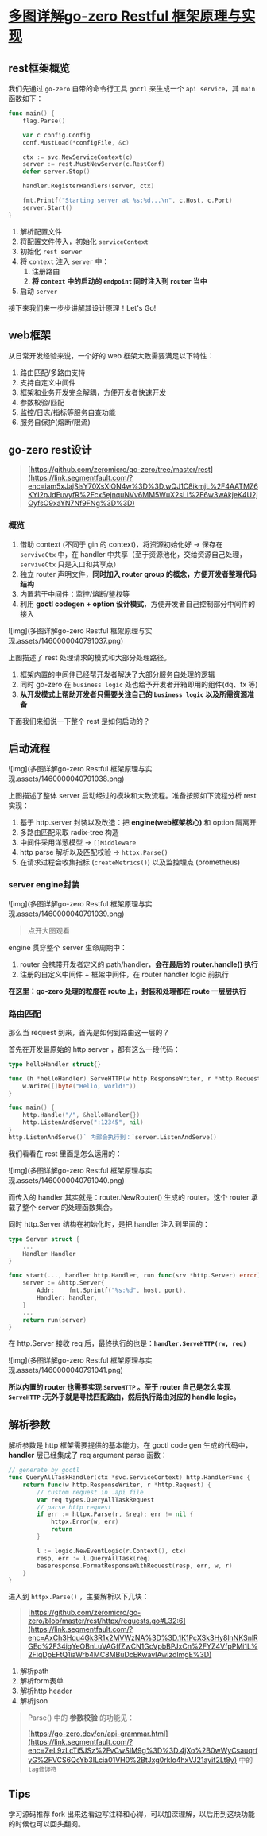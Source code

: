 # [多图详解go-zero Restful 框架原理与实现](https://segmentfault.com/a/1190000040791035)

## rest框架概览

我们先通过 `go-zero` 自带的命令行工具 `goctl` 来生成一个 `api service`，其 `main` 函数如下：

```go
func main() {
    flag.Parse()

    var c config.Config
    conf.MustLoad(*configFile, &c)

    ctx := svc.NewServiceContext(c)
    server := rest.MustNewServer(c.RestConf)
    defer server.Stop()

    handler.RegisterHandlers(server, ctx)

    fmt.Printf("Starting server at %s:%d...\n", c.Host, c.Port)
    server.Start()
}
```

1. 解析配置文件
2. 将配置文件传入，初始化 `serviceContext`
3. 初始化 `rest server`
4. 将 `context` 注入 `server` 中：
   1. 注册路由
   2. **将 `context` 中的启动的 `endpoint` 同时注入到 `router` 当中**
5. 启动 `server`

接下来我们来一步步讲解其设计原理！Let's Go!

## web框架

从日常开发经验来说，一个好的 web 框架大致需要满足以下特性：

1. 路由匹配/多路由支持
2. 支持自定义中间件
3. 框架和业务开发完全解耦，方便开发者快速开发
4. 参数校验/匹配
5. 监控/日志/指标等服务自查功能
6. 服务自保护(熔断/限流)

## go-zero rest设计

> [https://github.com/zeromicro/go-zero/tree/master/rest](https://link.segmentfault.com/?enc=iam5xJajSisY70XsXlQN4w%3D%3D.wQJ1C8ikmjL%2F4AATMZ6KYI2pJdEuvyfR%2Fcx5ejnquNVv6MM5WuX2sLI%2F6w3wAkjeK4U2jOyfsO9xaYN7Nf9FNg%3D%3D)

### 概览

1. 借助 context (不同于 gin 的 context)，将资源初始化好 → 保存在 `serviveCtx` 中，在 handler 中共享（至于资源池化，交给资源自己处理，`serviveCtx` 只是入口和共享点）
2. 独立 router 声明文件，**同时加入 router group 的概念，方便开发者整理代码结构**
3. 内置若干中间件：监控/熔断/鉴权等
4. 利用 **goctl codegen + option 设计模式**，方便开发者自己控制部分中间件的接入

![img](多图详解go-zero Restful 框架原理与实现.assets/1460000040791037.png)

上图描述了 rest 处理请求的模式和大部分处理路径。

1. 框架内置的中间件已经帮开发者解决了大部分服务自处理的逻辑
2. 同时 go-zero 在 `business logic` 处也给予开发者开箱即用的组件(dq、fx 等)
3. **从开发模式上帮助开发者只需要关注自己的 `business logic` 以及所需资源准备**

下面我们来细说一下整个 rest 是如何启动的？

## 启动流程

![img](多图详解go-zero Restful 框架原理与实现.assets/1460000040791038.png)

上图描述了整体 server 启动经过的模块和大致流程。准备按照如下流程分析 rest 实现：

1. 基于 http.server 封装以及改造：把 **engine(web框架核心)** 和 option 隔离开
2. 多路由匹配采取 radix-tree 构造
3. 中间件采用洋葱模型 → `[]Middleware`
4. http parse 解析以及匹配校验 → `httpx.Parse()`
5. 在请求过程会收集指标 (`createMetrics()`) 以及监控埋点 (prometheus)

### server engine封装

![img](多图详解go-zero Restful 框架原理与实现.assets/1460000040791039.png)

> 点开大图观看

engine 贯穿整个 server 生命周期中：

1. router 会携带开发者定义的 path/handler，**会在最后的 router.handle() 执行**
2. 注册的自定义中间件 + 框架中间件，在 router handler logic 前执行

**在这里：go-zero 处理的粒度在 route 上，封装和处理都在 route 一层层执行**

### 路由匹配

那么当 request 到来，首先是如何到路由这一层的？

首先在开发最原始的 http server ，都有这么一段代码：

```go
type helloHandler struct{}

func (h *helloHandler) ServeHTTP(w http.ResponseWriter, r *http.Request) {
    w.Write([]byte("Hello, world!"))
}

func main() {
    http.Handle("/", &helloHandler{})
    http.ListenAndServe(":12345", nil)
}
http.ListenAndServe()` 内部会执行到：`server.ListenAndServe()
```

我们看看在 rest 里面是怎么运用的：

![img](多图详解go-zero Restful 框架原理与实现.assets/1460000040791040.png)

而传入的 handler 其实就是：router.NewRouter() 生成的 router。这个 router 承载了整个 server 的处理函数集合。

同时 http.Server 结构在初始化时，是把 handler 注入到里面的：

```go
type Server struct {
    ...
    Handler Handler
}

func start(..., handler http.Handler, run func(srv *http.Server) error) (err error) {
    server := &http.Server{
        Addr:    fmt.Sprintf("%s:%d", host, port),
        Handler: handler,
    }
    ...
    return run(server)
}
```

在 http.Server 接收 req 后，最终执行的也是：**`handler.ServeHTTP(rw, req)`**

![img](多图详解go-zero Restful 框架原理与实现.assets/1460000040791041.png)

**所以内置的 router 也需要实现 `ServeHTTP` 。至于 router 自己是怎么实现 `ServeHTTP` :无外乎就是寻找匹配路由，然后执行路由对应的 handle logic。**

## 解析参数

解析参数是 http 框架需要提供的基本能力。在 goctl code gen 生成的代码中，**handler** 层已经集成了 req argument parse 函数：

```go
// generate by goctl
func QueryAllTaskHandler(ctx *svc.ServiceContext) http.HandlerFunc {
    return func(w http.ResponseWriter, r *http.Request) {
        // custom request in .api file
        var req types.QueryAllTaskRequest
        // parse http request
        if err := httpx.Parse(r, &req); err != nil {
            httpx.Error(w, err)
            return
        }

        l := logic.NewEventLogic(r.Context(), ctx)
        resp, err := l.QueryAllTask(req)
        baseresponse.FormatResponseWithRequest(resp, err, w, r)
    }
}
```

进入到 `httpx.Parse()` ，主要解析以下几块：

> [https://github.com/zeromicro/go-zero/blob/master/rest/httpx/requests.go#L32:6](https://link.segmentfault.com/?enc=AxCh3Hqu4Gk3R1x2MVWzNA%3D%3D.1K1PcXSk3Hy8lnNKSnlRGEd%2F34igYeOBnLuVAGffZwCN1GcVpbBPJxCn%2FYZ4VfpPMi1L%2FiqDpEFtQ1iaWrb4MC8MBuDcEKwavIAwizdlmgE%3D)

1. 解析path
2. 解析form表单
3. 解析http header
4. 解析json

> Parse() 中的 **参数校验** 的功能见：
>
> [https://go-zero.dev/cn/api-grammar.html](https://link.segmentfault.com/?enc=ZeL9zLcTi5JSz%2FvCwSIM9g%3D%3D.4jXo%2B0wWyCsauqrfyG%2FVCS6QcYb3ILcia01VH0%2BtJxg0rklo4hxVJ21ayif2Lt8y) 中的 `tag修饰符`

## Tips

学习源码推荐 fork 出来边看边写注释和心得，可以加深理解，以后用到这块功能的时候也可以回头翻阅。